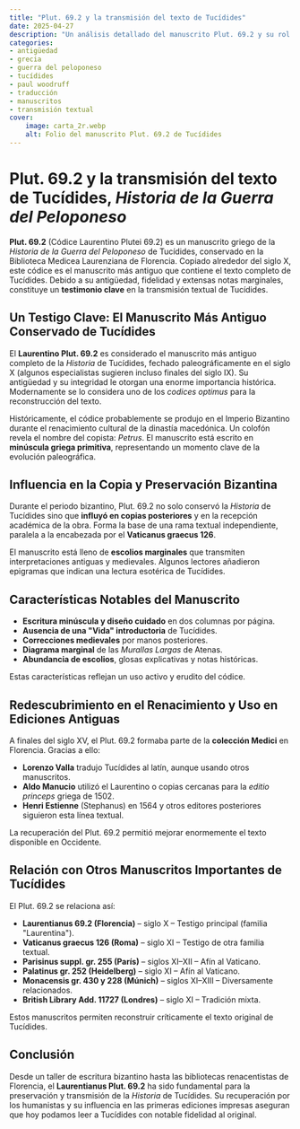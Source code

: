 ```yaml
---
title: "Plut. 69.2 y la transmisión del texto de Tucídides"
date: 2025-04-27
description: "Un análisis detallado del manuscrito Plut. 69.2 y su rol fundamental en la preservación y transmisión de la Historia de la Guerra del Peloponeso de Tucídides."
categories:
- antigüedad
- grecia
- guerra del peloponeso
- tucídides
- paul woodruff
- traducción
- manuscritos 
- transmisión textual
cover: 
    image: carta_2r.webp
    alt: Folio del manuscrito Plut. 69.2 de Tucídides
---
```


# Plut. 69.2 y la transmisión del texto de Tucídides, *Historia de la Guerra del Peloponeso*

**Plut. 69.2** (Códice Laurentino Plutei 69.2) es un manuscrito griego de la *Historia de la Guerra del Peloponeso* de Tucídides, conservado en la Biblioteca Medicea Laurenziana de Florencia. Copiado alrededor del siglo X, este códice es el manuscrito más antiguo que contiene el texto completo de Tucídides. Debido a su antigüedad, fidelidad y extensas notas marginales, constituye un **testimonio clave** en la transmisión textual de Tucídides.

## Un Testigo Clave: El Manuscrito Más Antiguo Conservado de Tucídides

El **Laurentino Plut. 69.2** es considerado el manuscrito más antiguo completo de la *Historia* de Tucídides, fechado paleográficamente en el siglo X (algunos especialistas sugieren incluso finales del siglo IX). Su antigüedad y su integridad le otorgan una enorme importancia histórica. Modernamente se lo considera uno de los *codices optimus* para la reconstrucción del texto.

Históricamente, el códice probablemente se produjo en el Imperio Bizantino durante el renacimiento cultural de la dinastía macedónica. Un colofón revela el nombre del copista: *Petrus*. El manuscrito está escrito en **minúscula griega primitiva**, representando un momento clave de la evolución paleográfica.

## Influencia en la Copia y Preservación Bizantina

Durante el periodo bizantino, Plut. 69.2 no solo conservó la *Historia* de Tucídides sino que **influyó en copias posteriores** y en la recepción académica de la obra. Forma la base de una rama textual independiente, paralela a la encabezada por el **Vaticanus graecus 126**.

El manuscrito está lleno de **escolios marginales** que transmiten interpretaciones antiguas y medievales. Algunos lectores añadieron epigramas que indican una lectura esotérica de Tucídides.

## Características Notables del Manuscrito

- **Escritura minúscula y diseño cuidado** en dos columnas por página.
- **Ausencia de una "Vida" introductoria** de Tucídides.
- **Correcciones medievales** por manos posteriores.
- **Diagrama marginal** de las *Murallas Largas* de Atenas.
- **Abundancia de escolios**, glosas explicativas y notas históricas.

Estas características reflejan un uso activo y erudito del códice.

## Redescubrimiento en el Renacimiento y Uso en Ediciones Antiguas

A finales del siglo XV, el Plut. 69.2 formaba parte de la **colección Medici** en Florencia. Gracias a ello:

- **Lorenzo Valla** tradujo Tucídides al latín, aunque usando otros manuscritos.
- **Aldo Manucio** utilizó el Laurentino o copias cercanas para la *editio princeps* griega de 1502.
- **Henri Estienne** (Stephanus) en 1564 y otros editores posteriores siguieron esta línea textual.

La recuperación del Plut. 69.2 permitió mejorar enormemente el texto disponible en Occidente.

## Relación con Otros Manuscritos Importantes de Tucídides

El Plut. 69.2 se relaciona así:

- **Laurentianus 69.2 (Florencia)** – siglo X – Testigo principal (familia "Laurentina").
- **Vaticanus graecus 126 (Roma)** – siglo XI – Testigo de otra familia textual.
- **Parisinus suppl. gr. 255 (París)** – siglos XI–XII – Afín al Vaticano.
- **Palatinus gr. 252 (Heidelberg)** – siglo XI – Afín al Vaticano.
- **Monacensis gr. 430 y 228 (Múnich)** – siglos XI–XIII – Diversamente relacionados.
- **British Library Add. 11727 (Londres)** – siglo XI – Tradición mixta.

Estos manuscritos permiten reconstruir críticamente el texto original de Tucídides.

## Conclusión

Desde un taller de escritura bizantino hasta las bibliotecas renacentistas de Florencia, el **Laurentianus Plut. 69.2** ha sido fundamental para la preservación y transmisión de la *Historia* de Tucídides. Su recuperación por los humanistas y su influencia en las primeras ediciones impresas aseguran que hoy podamos leer a Tucídides con notable fidelidad al original.